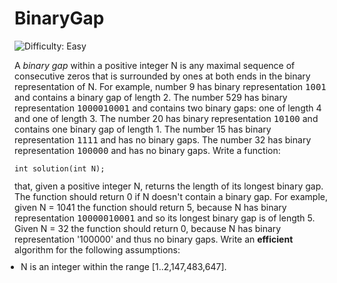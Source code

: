 
# BinaryGap

![Difficulty: Easy](https://img.shields.io/badge/Difficulty-Easy-green)

A <i>binary gap</i> within a positive integer N is any maximal sequence of consecutive zeros that is surrounded by ones at both ends in the binary representation of N.
For example, number 9 has binary representation <tt style="white-space:pre-wrap">1001</tt> and contains a binary gap of length 2. The number 529 has binary representation <tt style="white-space:pre-wrap">1000010001</tt> and contains two binary gaps: one of length 4 and one of length 3. The number 20 has binary representation <tt style="white-space:pre-wrap">10100</tt> and contains one binary gap of length 1. The number 15 has binary representation <tt style="white-space:pre-wrap">1111</tt> and has no binary gaps. The number 32 has binary representation <tt style="white-space:pre-wrap">100000</tt> and has no binary gaps.
Write a function:
<p style="font-family: monospace; font-size: 9pt; display: block; white-space: pre-wrap"><tt>int solution(int N);</tt></p>
that, given a positive integer N, returns the length of its longest binary gap. The function should return 0 if N doesn't contain a binary gap.
For example, given N = 1041 the function should return 5, because N has binary representation <tt style="white-space:pre-wrap">10000010001</tt> and so its longest binary gap is of length 5. Given N = 32 the function should return 0, because N has binary representation '100000' and thus no binary gaps.
Write an <b><b>efficient</b></b> algorithm for the following assumptions:
<ul style="margin: 10px;padding: 0px;"><li>N is an integer within the range [<span class="number">1</span>..<span class="number">2,147,483,647</span>].</li>
</ul>


